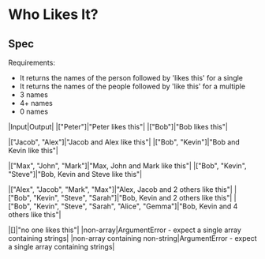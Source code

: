 # Who Likes It?

## Spec

Requirements:
- It returns the names of the person followed by 'likes this' for a single
- It returns the names of the people followed by 'like this' for a multiple
- 3 names
- 4+ names
- 0 names

|Input|Output|
|["Peter"]|"Peter likes this"|
|["Bob"]|"Bob likes this"|

|["Jacob", "Alex"]|"Jacob and Alex like this"|
|["Bob", "Kevin"]|"Bob and Kevin like this"|

|["Max", "John", "Mark"]|"Max, John and Mark like this"|
|["Bob", "Kevin", "Steve"]|"Bob, Kevin and Steve like this"|

|["Alex", "Jacob", "Mark", "Max"]|"Alex, Jacob and 2 others like this"|
|["Bob", "Kevin", "Steve", "Sarah"]|"Bob, Kevin and 2 others like this"|
|["Bob", "Kevin", "Steve", "Sarah", "Alice", "Gemma"]|"Bob, Kevin and 4 others like this"|

|[]|"no one likes this"|
|non-array|ArgumentError - expect a single array containing strings|
|non-array containing non-string|ArgumentError - expect a single array containing strings|
